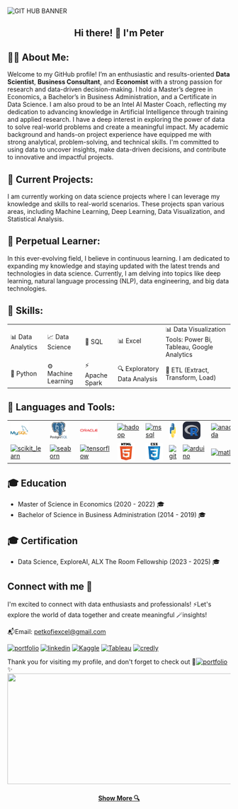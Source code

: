 ![GIT HUB BANNER](My_GitHub_Banner.gif)


<h2 align="center"><b>Hi there! 👋 I'm Peter</b></h2>


## 👨‍💻 About Me:
Welcome to my GitHub profile! I’m an enthusiastic and results-oriented **Data Scientist**, **Business Consultant**, and **Economist** with a strong passion for research and data-driven decision-making. I hold a Master’s degree in Economics, a Bachelor’s in Business Administration, and a Certificate in Data Science. I am also proud to be an Intel AI Master Coach, reflecting my dedication to advancing knowledge in Artificial Intelligence through training and applied research. I have a deep interest in exploring the power of data to solve real-world problems and create a meaningful impact. My academic background and hands-on project experience have equipped me with strong analytical, problem-solving, and technical skills. I'm committed to using data to uncover insights, make data-driven decisions, and contribute to innovative and impactful projects.

## 🔭 Current Projects:

I am currently working on data science projects where I can leverage my knowledge and skills to real-world scenarios. These projects span various areas, including Machine Learning, Deep Learning, Data Visualization, and Statistical Analysis.

## 🌱 Perpetual Learner:

In this ever-evolving field, I believe in continuous learning. I am dedicated to expanding my knowledge and staying updated with the latest trends and technologies in data science. Currently, I am delving into topics like deep learning, natural language processing (NLP), data engineering, and big data technologies.

## 🚀 Skills:  
<table>
  <tr>
    <td><a>📊 Data Analytics</a></td>
    <td>📈 Data Science</td>
    <td>💾 SQL</td>
    <td>📊 Excel</td>
    <td>📊 Data Visualization Tools: 
      Power Bi, Tableau, Google Analytics</td>
  </tr>
  <tr>
    <td>🐍 Python</td>
    <td>⚙️ Machine Learning</td>
    <td>⚡ Apache Spark</td>
    <td>🔍 Exploratory Data Analysis</td>
    <td>🔄 ETL (Extract, Transform, Load)</td>
  </tr>
</table>

## 🔧 Languages and Tools:
<table>
  <tr>
    <td><a href="https://www.mysql.com/" target="_blank" rel="noreferrer"><img src="https://raw.githubusercontent.com/devicons/devicon/master/icons/mysql/mysql-original-wordmark.svg" alt="mysql" width="40" height="40"/></a></td>
    <td><a href="https://www.postgresql.org" target="_blank" rel="noreferrer"><img src="https://raw.githubusercontent.com/devicons/devicon/master/icons/postgresql/postgresql-original-wordmark.svg" alt="postgresql" width="40" height="40"/></a></td>
    <td><a href="https://www.oracle.com/" target="_blank" rel="noreferrer"><img src="https://raw.githubusercontent.com/devicons/devicon/master/icons/oracle/oracle-original.svg" alt="oracle" width="40" height="40"/></a></td>
    <td><a href="https://hadoop.apache.org/" target="_blank" rel="noreferrer"><img src="https://www.vectorlogo.zone/logos/apache_hadoop/apache_hadoop-icon.svg" alt="hadoop" width="40" height="40"/></a></td>
    <td><a href="https://www.microsoft.com/en-us/sql-server" target="_blank" rel="noreferrer"><img src="https://www.svgrepo.com/show/303229/microsoft-sql-server-logo.svg" alt="mssql" width="40" height="40"/></a></td>
    <td><a href="https://www.python.org" target="_blank" rel="noreferrer"><img src="https://raw.githubusercontent.com/devicons/devicon/master/icons/python/python-original.svg" alt="python" width="40" height="40"/></a></td>
    <td><a href="https://www.r-project.org/" target="_blank" rel="noreferrer"><img src="https://github.com/tandpfun/skill-icons/blob/main/icons/R-Dark.svg" alt="R" width="40" height="40"/></a></td>
    <td><a href="https://www.anaconda.com" target="_blank" rel="noreferrer"><img src="https://github.com/tandpfun/skill-icons/blob/main/icons/Anaconda-Dark.svg" alt="anaconda" width="40" height="40"/></a></td>
    <td><a href="https://opencv.org/" target="_blank" rel="noreferrer"><img src="https://www.vectorlogo.zone/logos/opencv/opencv-icon.svg" alt="opencv" width="40" height="40"/></a></td>
    <td><a href="https://pandas.pydata.org/" target="_blank" rel="noreferrer"><img src="https://raw.githubusercontent.com/devicons/devicon/2ae2a900d2f041da66e950e4d48052658d850630/icons/pandas/pandas-original.svg" alt="pandas" width="40" height="40"/></a></td>
    <td><a href="https://pytorch.org/" target="_blank" rel="noreferrer"><img src="https://www.vectorlogo.zone/logos/pytorch/pytorch-icon.svg" alt="pytorch" width="40" height="40"/></a></td>
    </tr>
    <tr> 
    <td><a href="https://scikit-learn.org/" target="_blank" rel="noreferrer"><img src="https://upload.wikimedia.org/wikipedia/commons/0/05/Scikit_learn_logo_small.svg" alt="scikit_learn" width="40" height="40"/></a></td>
    <td><a href="https://seaborn.pydata.org/" target="_blank" rel="noreferrer"><img src="https://seaborn.pydata.org/_images/logo-mark-lightbg.svg" alt="seaborn" width="40" height="40"/></a></td>
    <td><a href="https://www.tensorflow.org" target="_blank" rel="noreferrer"><img src="https://www.vectorlogo.zone/logos/tensorflow/tensorflow-icon.svg" alt="tensorflow" width="40" height="40"/></a></td>
    <td><a href="https://www.w3.org/html/" target="_blank" rel="noreferrer"><img src="https://raw.githubusercontent.com/devicons/devicon/master/icons/html5/html5-original-wordmark.svg" alt="html5" width="40" height="40"/></a></td>
    <td><a href="https://www.w3schools.com/css/" target="_blank" rel="noreferrer"><img src="https://raw.githubusercontent.com/devicons/devicon/master/icons/css3/css3-original-wordmark.svg" alt="css3" width="40" height="40"/></a></td>
    <td><a href="https://git-scm.com/" target="_blank" rel="noreferrer"><img src="https://www.vectorlogo.zone/logos/git-scm/git-scm-icon.svg" alt="git" width="40" height="40"/></a></td>
    <td><a href="https://www.arduino.cc/" target="_blank" rel="noreferrer"><img src="https://cdn.worldvectorlogo.com/logos/arduino-1.svg" alt="arduino" width="40" height="40"/></a></td>
    <td><a href="https://www.mathworks.com/" target="_blank" rel="noreferrer"><img src="https://upload.wikimedia.org/wikipedia/commons/2/21/Matlab_Logo.png" alt="matlab" width="40" height="40"/></a></td>
    <td><a href="https://www.eclipse.org/" target="_blank" rel="noreferrer"><img src="https://github.com/tandpfun/skill-icons/blob/main/icons/Eclipse-Dark.svg" alt="eclipse" width="40" height="40"/></a> 
    </td>
    <td><a href="https://aws.amazon.com" target="_blank" rel="noreferrer"> <img src="https://raw.githubusercontent.com/devicons/devicon/master/icons/amazonwebservices/amazonwebservices-original-wordmark.svg" alt="aws" width="40" height="40"/></a></td>
    <td><a href="https://cloud.google.com" target="_blank" rel="noreferrer"> <img src="https://www.vectorlogo.zone/logos/google_cloud/google_cloud-icon.svg" alt="gcp" width="40" height="40"/> </a>
    </td>
    <!-- Add more columns as needed -->
    <!-- ... -->
  </tr>
  <!-- Add more rows as needed -->
  <!-- ... -->
</table>

## 🎓 Education
- Master of Science in Economics                    (2020 - 2022) 🎓
- Bachelor of Science in Business Administration    (2014 - 2019) 🎓

## 🎓 Certification
- Data Science, ExploreAI, ALX The Room Fellowship  (2023 - 2025) 🎓

## Connect with me 🤝
I'm excited to connect with data enthusiasts and professionals! ⚡Let's explore the world of data together and create meaningful 🪄insights! 

📬Email: petkofiexcel@gmail.com

[![portfolio](https://img.shields.io/badge/My_Portfolio-2e8b57?style=for-the-badge&logo=ko-fi&logoColor=white)](https://sites.google.com/view/peterkofiarthur/home)
[![linkedin](https://img.shields.io/badge/linkedin-0A66C2?style=for-the-badge&logo=linkedin&logoColor=white)](https://www.linkedin.com/in/peter-kofi-arthur-72306a12a)
[![Kaggle](https://img.shields.io/badge/Kaggle-1DA1F2?style=for-the-badge&logo=Kaggle&logoColor=white)](https://www.kaggle.com/peterkofiarthur)
[![Tableau](https://img.shields.io/badge/Tableau-032d60?style=for-the-badge&logo=tableau&logoColor=white)](https://public.tableau.com/app/profile/peter.kofi.arthur/vizzes)
[![credly](https://img.shields.io/badge/credly-ff6a00?style=for-the-badge&logo=credly&logoColor=white)](https://www.credly.com/users/peter-kofi-arthur)

Thank you for visiting my profile, and don't forget to check out 🚀[![portfolio](https://img.shields.io/badge/my_portfolio-000?style=for-the-badge&logo=ko-fi&logoColor=white)](https://sites.google.com/view/peterkofiarthur/home)✨
<img src="https://raw.githubusercontent.com/BEPb/BEPb/194bc176c0b3f2ef01a883ff206499b86c5ce72f/assets/Bottom_down.svg" width="4000" height="250" />
<h4 align="center">
<h4 align="center">
  <a href="https://sites.google.com/view/peterkofiarthur/home" title="Portfolio"> Show More 🔍</a>
</h4>


<!--
**Petkofi/Petkofi** is a ✨ _special_ ✨ repository because its `README.md` (this file) appears on your GitHub profile.

Here are some ideas to get you started:

- 🔭 I’m currently working on ...
- 🌱 I’m currently learning ...
- 👯 I’m looking to collaborate on ...
- 🤔 I’m looking for help with ...
- 💬 Ask me about ...
- 📫 How to reach me: ...
- 😄 Pronouns: ...
- ⚡ Fun fact: ...
-->
